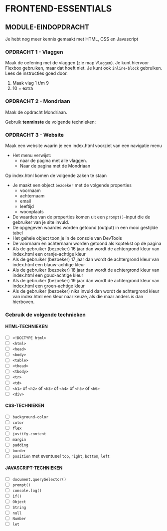 # FRONTEND-ESSENTIALS

## MODULE-EINDOPDRACHT

Je hebt nog meer kennis gemaakt met HTML, CSS en Javascript

### OPDRACHT 1 - Vlaggen

Maak de oefening met de vlaggen (zie map `Vlaggen`). Je kunt hiervoor Flexbox gebruiken, maar dat hoeft niet. Je kunt ook `inline-block` gebruiken.
Lees de instructies goed door.

1. Maak vlag 1 t/m 9
2. 10 = extra



### OPDRACHT 2 - Mondriaan

Maak de opdracht Mondriaan.

Gebruik __tenminste__ de volgende technieken:

### OPDRACHT 3 - Website

Maak een website waarin je een index.html voorziet van een navigatie menu

- Het menu verwijst:
  - naar de pagina met alle vlaggen.
  - Naar de pagina met de Mondriaan

Op index.html komen de volgende zaken te staan

- Je maakt een object `bezoeker` met de volgende properties
  - voornaam
  - achternaam
  - email
  - leeftijd
  - woonplaats
- De waardes van de properties komen uit een `prompt()`-input die de gebruiker van je site invuld.
- De opgegeven waardes worden getoond (output) in een mooi gestijlde tabel
- Het gehele object toon je in de console van DevTools
- De voornaam en achternaam worden getoond als koptekst op de pagina
- Als de gebruiker (bezoeker) 16 jaar dan wordt de achtergrond kleur van index.html een oranje-achtige kleur
- Als de gebruiker (bezoeker) 17 jaar dan wordt de achtergrond kleur van index.html een blauw-achtige kleur
- Als de gebruiker (bezoeker) 18 jaar dan wordt de achtergrond kleur van index.html een goud-achtige kleur
- Als de gebruiker (bezoeker) 19 jaar dan wordt de achtergrond kleur van index.html een groen-achtige kleur
- Als de gebruiker (bezoeker) niks invuld dan wordt de achtergrond kleur van index.html een kleur naar keuze, als die maar anders is dan hierboven.

### Gebruik de volgende technieken

#### HTML-TECHNIEKEN

- [ ] `<!DOCTYPE html>`
- [ ] `<html>`
- [ ] `<head>`
- [ ] `<body>`
- [ ] `<table>`
- [ ] `<thead>`
- [ ] `<tbody>`
- [ ] `<tr>`
- [ ] `<td>`
- [ ] `<h1>` of `<h2>` of `<h3>` of `<h4>` of `<h5>` of `<h6>`
- [ ] `<div>`

#### CSS-TECHNIEKEN

- [ ] `background-color`
- [ ] `color`
- [ ] `flex`
- [ ] `justify-content`
- [ ] `margin`
- [ ] `padding`
- [ ] `border`
- [ ] `position` met eventueel `top`, `right`, `bottom`, `left`
  
#### JAVASCRIPT-TECHNIEKEN

- [ ] `document.querySelector()`
- [ ] `prompt()`
- [ ] `console.log()`
- [ ] `if()`
- [ ] `Object`
- [ ] `String`
- [ ] `null`
- [ ] `Number`
- [ ] `let`
